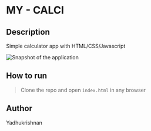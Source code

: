 # MY - CALCI

## Description
Simple calculator app with HTML/CSS/Javascript

![Snapshot of the application](https://ibb.co/L8B5vqr)

## How to run
> Clone the repo and open `index.html` in any browser

## Author
Yadhukrishnan